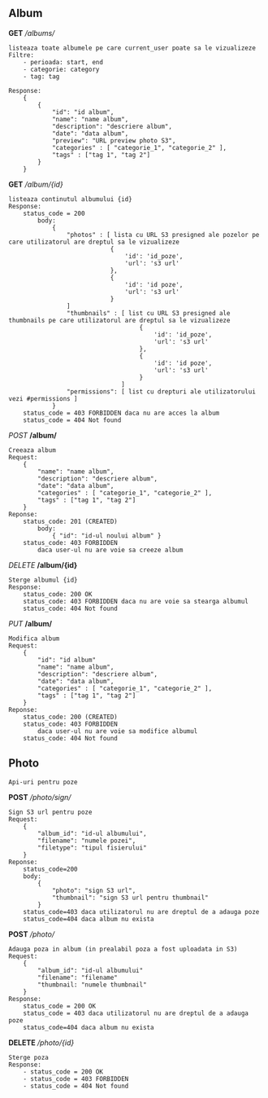 
## Album 

**GET** */albums/*

	listeaza toate albumele pe care current_user poate sa le vizualizeze
	Filtre:
		- perioada: start, end
		- categorie: category
		- tag: tag

	Response:
		{
			{
				"id": "id album",
				"name": "name album",
				"description": "descriere album",
				"date": "data album",
				"preview": "URL preview photo S3",
				"categories" : [ "categorie_1", "categorie_2" ],
				"tags" : ["tag 1", "tag 2"]
			} 
		}

**GET** */album/{id}*
	
	listeaza continutul albumului {id}
    Response: 
		status_code = 200
			body:
				{
					"photos" : [ lista cu URL S3 presigned ale pozelor pe care utilizatorul are dreptul sa le vizualizeze
								{ 
									'id': 'id_poze',
									'url': 's3 url'
								},
								{ 
									'id': 'id poze',
									'url': 's3 url'
								}
				    ]
					"thumbnails" : [ list cu URL S3 presigned ale thumbnails pe care utilizatorul are dreptul sa le vizualizeze
										{ 
											'id': 'id_poze',
											'url': 's3 url'
										},
										{ 
											'id': 'id poze',
											'url': 's3 url'
										}
					               ]
					"permissions": [ list cu drepturi ale utilizatorului vezi #permissions ]
				}
		status_code = 403 FORBIDDEN daca nu are acces la album
		status_code = 404 Not found


*POST* **/album/**
	
	Creeaza album
	Request:
		{
			"name": "name album",
			"description": "descriere album",
			"date": "data album",
			"categories" : [ "categorie_1", "categorie_2" ],
			"tags" : ["tag 1", "tag 2"]
		}
	Reponse:
		status_code: 201 (CREATED)
			body: 
				{ "id": "id-ul noului album" }
		status_code: 403 FORBIDDEN 
			daca user-ul nu are voie sa creeze album


*DELETE* **/album/{id}**
	
	Sterge albumul {id}
	Response:
		status_code: 200 OK
		status_code: 403 FORBIDDEN daca nu are voie sa stearga albumul
		status_code: 404 Not found

*PUT* **/album/**
	
	Modifica album
	Request:
		{
			"id": "id album"
			"name": "name album",
			"description": "descriere album",
			"date": "data album",
			"categories" : [ "categorie_1", "categorie_2" ],
			"tags" : ["tag 1", "tag 2"]
		}
	Reponse:
		status_code: 200 (CREATED)
		status_code: 403 FORBIDDEN 
			daca user-ul nu are voie sa modifice albumul
		status_code: 404 Not found


## Photo
	
	Api-uri pentru poze

**POST** */photo/sign/*
	
	Sign S3 url pentru poze
	Request:
		{
			"album_id": "id-ul albumului",
			"filename": "numele pozei",
			"filetype": "tipul fisierului"
		}
	Reponse:
		status_code=200
		body:
			{
				"photo": "sign S3 url",
				"thumbnail": "sign S3 url pentru thumbnail"
			}
		status_code=403 daca utilizatorul nu are dreptul de a adauga poze
		status_code=404 daca album nu exista

**POST** */photo/*
	
	Adauga poza in album (in prealabil poza a fost uploadata in S3)
	Request:
		{
			"album_id": "id-ul albumului"
			"filename": "filename"
			"thumbnail: "numele thumbnail"
		}
	Response:
		status_code = 200 OK
		status_code = 403 daca utilizatorul nu are dreptul de a adauga poze
		status_code=404 daca album nu exista

**DELETE** */photo/{id}*
	
	Sterge poza 
	Response:
		- status_code = 200 OK
		- status_code = 403 FORBIDDEN
		- status_code = 404 Not found


